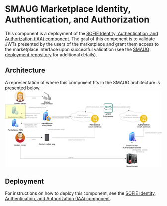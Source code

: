 # SMAUG Marketplace Identity, Authentication, and Authorization

This component is a deployment of the [SOFIE Identity, Authentication, and Authorization (IAA) component](https://github.com/SOFIE-project/identity-authentication-authorization). The goal of this component is to validate JWTs presented by the users of the marketplace and grant them access to the marketplace interface upon successful validation (see the [SMAUG deployment repository](https://github.com/SOFIE-project/SMAUG-Deployment) for additional details).

## Architecture

A representation of where this component fits in the SMAUG architecture is presented below.
<img src="./doc/SMAUG_Architecture.png">

## Deployment

For instructions on how to deploy this component, see the [SOFIE Identity, Authentication, and Authorization (IAA) component](https://github.com/SOFIE-project/identity-authentication-authorization).